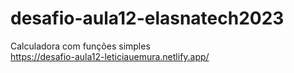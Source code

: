 # desafio-aula12-elasnatech2023
Calculadora com funções simples
<br>
https://desafio-aula12-leticiauemura.netlify.app/
